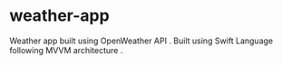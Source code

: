 # weather-app
Weather app built using OpenWeather API . Built using Swift Language following MVVM architecture . 
